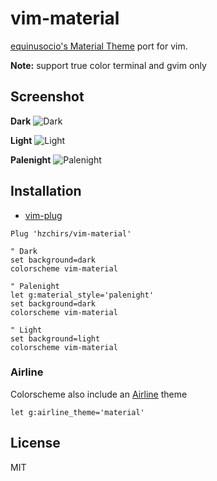 # vim-material
[equinusocio's Material Theme](https://github.com/equinusocio/vsc-material-theme) port
for vim.

**Note:** support true color terminal and gvim only

Screenshot
------------

**Dark**
![Dark](https://imgur.com/xfGYwwc.jpg)

**Light**
![Light](https://user-images.githubusercontent.com/4735528/42131913-8c1b0d68-7d3f-11e8-935a-4c10181127d9.png)

**Palenight**
![Palenight](https://user-images.githubusercontent.com/4735528/42134016-056046f4-7d66-11e8-9ea0-c96a59a5b7b0.png)

Installation
------------

* [vim-plug](https://github.com/junegunn/vim-plug)
```vim
Plug 'hzchirs/vim-material'

" Dark
set background=dark
colorscheme vim-material

" Palenight
let g:material_style='palenight'
set background=dark
colorscheme vim-material

" Light
set background=light
colorscheme vim-material
```

### Airline
Colorscheme also include an [Airline](https://github.com/vim-airline/vim-airline) theme

```vim
let g:airline_theme='material'
```

License
---
MIT
